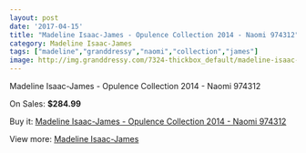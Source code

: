 ```yaml
---
layout: post
date: '2017-04-15'
title: "Madeline Isaac-James - Opulence Collection 2014 - Naomi 974312"
category: Madeline Isaac-James
tags: ["madeline","granddressy","naomi","collection","james"]
image: http://img.granddressy.com/7324-thickbox_default/madeline-isaac-james-opulence-collection-2014-naomi-974312.jpg
---
```

Madeline Isaac-James - Opulence Collection 2014 - Naomi 974312

On Sales: **$284.99**
<a href="https://www.granddressy.com/en/madeline-isaac-james/6580-madeline-isaac-james-opulence-collection-2014-naomi-974312.html"><amp-img layout="responsive" width="600" height="600" src="//img.granddressy.com/7324-thickbox_default/madeline-isaac-james-opulence-collection-2014-naomi-974312.jpg" alt="Madeline Isaac-James - Opulence Collection 2014 - Naomi 974312 0" /></a>

Buy it: [Madeline Isaac-James - Opulence Collection 2014 - Naomi 974312](https://www.granddressy.com/en/madeline-isaac-james/6580-madeline-isaac-james-opulence-collection-2014-naomi-974312.html "Madeline Isaac-James - Opulence Collection 2014 - Naomi 974312")

View more: [Madeline Isaac-James](https://www.granddressy.com/en/111-madeline-isaac-james "Madeline Isaac-James")
